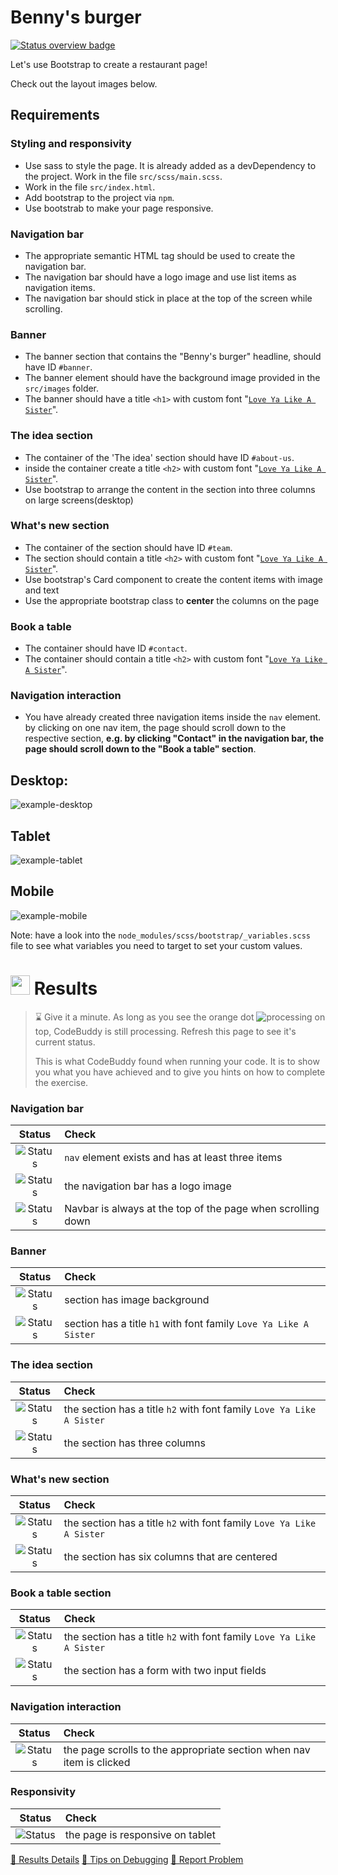 # Benny's burger
[![Status overview badge](../../blob/badges/.github/badges/formular/badge.svg)](#-results)

Let's use Bootstrap to create a restaurant page!

Check out the layout images below.

## Requirements

### Styling and responsivity
-   Use sass to style the page. It is already added as a devDependency to the project. Work in the file `src/scss/main.scss`.
-   Work in the file `src/index.html`.
-   Add bootstrap to the project via `npm`.
-   Use bootstrab to make your page responsive.
### Navigation bar
-   The appropriate semantic HTML tag should be used to create the navigation bar.
-   The navigation bar should have a logo image and use list items as navigation items.
-   The navigation bar should stick in place at the top of the screen while scrolling.

### Banner
-   The banner section that contains the "Benny\'s burger" headline, should have ID `#banner`.
-   The banner element should have the background image provided in the `src/images` folder.
-   The banner should have a title `<h1>` with custom font "[`Love Ya Like A Sister`](https://fonts.google.com/specimen/Love+Ya+Like+A+Sister)".

### The idea section
-   The container of the 'The idea' section should have ID `#about-us`.
-   inside the container create a title `<h2>` with custom font "[`Love Ya Like A Sister`](https://fonts.google.com/specimen/Love+Ya+Like+A+Sister)".
-   Use bootstrap to arrange the content in the section into three columns on large screens(desktop)
### What's new section
-   The container of the section should have ID `#team`.
-   The section should contain a title `<h2>` with custom font "[`Love Ya Like A Sister`](https://fonts.google.com/specimen/Love+Ya+Like+A+Sister)".
-   Use bootstrap\'s Card component to create the content items with image and text
-   Use the appropriate bootstrap class to **center** the columns on the page

### Book a table
-   The container should have ID `#contact`. 
-   The container should contain a title `<h2>` with custom font "[`Love Ya Like A Sister`](https://fonts.google.com/specimen/Love+Ya+Like+A+Sister)".

### Navigation interaction
-   You have already created three navigation items inside the `nav` element. by clicking on one nav item, the page should scroll down to the respective section, __e.g. by clicking "Contact" in the navigation bar, the page should scroll down to the "Book a table" section__.


## Desktop:
![example-desktop](exercise/example-desktop.jpg)

## Tablet

![example-tablet](exercise/example-tablet.png)

## Mobile

![example-mobile](exercise/example-mobile.png)

Note: have a look into the `node_modules/scss/bootstrap/_variables.scss` file to see what variables you need to target to set your custom values.

[//]: # (autograding info start)
# <img src="https://github.com/DCI-EdTech/autograding-setup/raw/main/assets/bot-large.svg" alt="" data-canonical-src="https://github.com/DCI-EdTech/autograding-setup/raw/main/assets/bot-large.svg" height="31" /> Results
> ⌛ Give it a minute. As long as you see the orange dot ![processing](https://raw.githubusercontent.com/DCI-EdTech/autograding-setup/main/assets/processing.svg) on top, CodeBuddy is still processing. Refresh this page to see it's current status.
>
> This is what CodeBuddy found when running your code. It is to show you what you have achieved and to give you hints on how to complete the exercise.


### Navigation bar

|                 Status                  | Check                                                                                    |
| :-------------------------------------: | :--------------------------------------------------------------------------------------- |
| ![Status](../../blob/badges/.github/badges/formular/status0.svg) | `nav` element exists and has at least three items |
| ![Status](../../blob/badges/.github/badges/formular/status1.svg) | the navigation bar has a logo image |
| ![Status](../../blob/badges/.github/badges/formular/status2.svg) | Navbar is always at the top of the page when scrolling down |

### Banner

|                 Status                  | Check                                                                                    |
| :-------------------------------------: | :--------------------------------------------------------------------------------------- |
| ![Status](../../blob/badges/.github/badges/formular/status3.svg) | section has image background |
| ![Status](../../blob/badges/.github/badges/formular/status4.svg) | section has a title `h1` with font family `Love Ya Like A Sister` |

### The idea section

|                 Status                  | Check                                                                                    |
| :-------------------------------------: | :--------------------------------------------------------------------------------------- |
| ![Status](../../blob/badges/.github/badges/formular/status5.svg) | the section has a title `h2` with font family `Love Ya Like A Sister` |
| ![Status](../../blob/badges/.github/badges/formular/status6.svg) | the section has three columns |

### What's new section

|                 Status                  | Check                                                                                    |
| :-------------------------------------: | :--------------------------------------------------------------------------------------- |
| ![Status](../../blob/badges/.github/badges/formular/status7.svg) | the section has a title `h2` with font family `Love Ya Like A Sister` |
| ![Status](../../blob/badges/.github/badges/formular/status8.svg) | the section has six columns that are centered |

### Book a table section

|                 Status                  | Check                                                                                    |
| :-------------------------------------: | :--------------------------------------------------------------------------------------- |
| ![Status](../../blob/badges/.github/badges/formular/status9.svg) | the section has a title `h2` with font family `Love Ya Like A Sister` |
| ![Status](../../blob/badges/.github/badges/formular/status10.svg) | the section has a form with two input fields |

### Navigation interaction

|                 Status                  | Check                                                                                    |
| :-------------------------------------: | :--------------------------------------------------------------------------------------- |
| ![Status](../../blob/badges/.github/badges/formular/status11.svg) | the page scrolls to the appropriate section when nav item is clicked |

### Responsivity

|                 Status                  | Check                                                                                    |
| :-------------------------------------: | :--------------------------------------------------------------------------------------- |
| ![Status](../../blob/badges/.github/badges/formular/status12.svg) | the page is responsive on tablet |



[🔬 Results Details](../../actions)
[🐞 Tips on Debugging](https://github.com/DCI-EdTech/autograding-setup/wiki/How-to-work-with-CodeBuddy)
[📢 Report Problem](https://docs.google.com/forms/d/e/1FAIpQLSfS8wPh6bCMTLF2wmjiE5_UhPiOEnubEwwPLN_M8zTCjx5qbg/viewform?usp=pp_url&entry.652569746=UIB_framework_bootstrap_benny-s-burgers)


[//]: # (autograding info end)